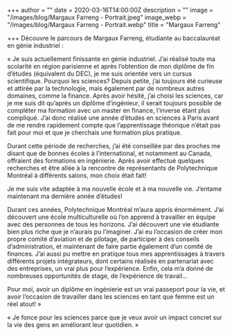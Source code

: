 +++
author = ""
date = 2020-03-16T14:00:00Z
description = ""
image = "/images/blog/Margaux Farreng - Portrait.jpeg"
image_webp = "/images/blog/Margaux Farreng - Portrait.webp"
title = "Margaux Farreng"

+++
Découvre le parcours de Margaux Farreng, étudiante au baccalauréat en génie industriel :

« Je suis actuellement finissante en génie industriel. J’ai réalisé toute ma scolarité en région parisienne et après l’obtention de mon diplôme de fin d’études (équivalent du DEC), je me suis orientée vers un cursus scientifique. Pourquoi les sciences? Depuis petite, j’ai toujours été curieuse et attirée par la technologie, mais également par de nombreux autres domaines, comme la finance. Après avoir hésité, j’ai choisi les sciences, car je me suis dit qu’après un diplôme d’ingénieur, il serait toujours possible de compléter ma formation avec un master en finance, l’inverse étant plus compliqué. J’ai donc réalisé une année d’études en sciences à Paris avant de me rendre rapidement compte que l’apprentissage théorique n’était pas fait pour moi et que je cherchais une formation plus pratique.

Durant cette période de recherches, j’ai été conseillée par des proches me disant que de bonnes écoles à l’international, et notamment au Canada, offraient des formations en ingénierie. Après avoir effectué quelques recherches et être allée à la rencontre de représentants de Polytechnique Montréal à différents salons, mon choix était fait!

Je me suis vite adaptée à ma nouvelle école et à ma nouvelle vie. J’entame maintenant ma dernière année d’études!

Durant ces années, Polytechnique Montréal m’aura appris énormément. J’ai découvert une école multiculturelle où l’on apprend à travailler en équipe avec des personnes de tous les horizons. J’ai découvert une vie étudiante bien plus riche que je n’aurais pu l’imaginer. J’ai eu l’occasion de créer mon propre comité d’aviation et de pilotage, de participer à des conseils d’administration, et maintenant de faire partie également d’un comité de finances. J’ai aussi pu mettre en pratique tous mes apprentissages à travers différents projets intégrateurs, dont certains réalisés en partenariat avec des entreprises, un vrai plus pour l’expérience. Enfin, cela m’a donné de nombreuses opportunités de stage, de l’expérience de travail…

Pour moi, avoir un diplôme en ingénierie est un vrai passeport pour la vie, et avoir l’occasion de travailler dans les sciences en tant que femme est un réel atout! »

« Je fonce pour les sciences parce que je veux avoir un impact concret sur la vie des gens en améliorant leur quotidien. »
